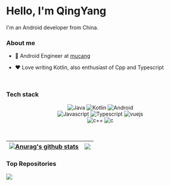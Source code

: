 # Hello, I'm QingYang

I'm an Android developer from China.

### About me

- 💼 Android Engineer at [mucang](https://www.mucang.cn/)

- ❤️ Love writing Kotlin, also enthusiast of Cpp and Typescript
</br>

### Tech stack

<p align="center">
  <img alt="Java" src="https://img.shields.io/badge/Java-b07219?style=flat&logo=java&logoColor=white">
  <img alt="Kotlin" src="https://img.shields.io/badge/Kotlin-673AB7?style=flat&logo=kotlin&logoColor=white">
  <img alt="Android" src="https://img.shields.io/badge/Android-3DDC84?style=flat&logo=android&logoColor=white">
  <br/>
  <img alt="Javascript" src="https://img.shields.io/badge/JavaScript-000000?style=flat&logo=javascript">
  <img alt="Typescript" src="https://img.shields.io/badge/TypeScript-1a0dab?style=flat&logo=typescript">
  <img alt="vuejs" src="https://img.shields.io/badge/Vue.js-007777?style=flat&logo=vue.js">
  <br/>
  <img alt="c++" src="https://img.shields.io/badge/C++-f34b7d?style=flat&logo=c%2b%2b">
  <img alt="c" src="https://img.shields.io/badge/C-555555?style=flat&logo=c">
</p>

</br>

| <a href="https://github.com/ColorfulHorse"><img align="center" src="https://github-readme-stats.vercel.app/api?username=ColorfulHorse&show_icons=true&include_all_commits=true&theme=default&hide_border=true" alt="Anurag's github stats" /></a> | <a href="https://github.com/ColorfulHorse"><img align="center" src="https://github-readme-stats.vercel.app/api/top-langs/?username=ColorfulHorse&layout=compact&theme=default&hide_border=true" /></a> |
| ------------- | ------------- |

### Top Repositories


<a href="https://github.com/ColorfulHorse/Ruminer">
  <img align="center" src="https://github-readme-stats.vercel.app/api/pin/?username=ColorfulHorse&repo=Ruminer&theme=default" />
</a>




